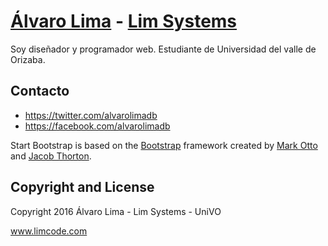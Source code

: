 # [Álvaro Lima](http://limcode.com/webmaster) - [Lim Systems](http://limcode.com)

Soy diseñador y programador web. Estudiante de Universidad del valle de Orizaba.

## Contacto


* https://twitter.com/alvarolimadb
* https://facebook.com/alvarolimadb

Start Bootstrap is based on the [Bootstrap](http://getbootstrap.com/) framework created by [Mark Otto](https://twitter.com/mdo) and [Jacob Thorton](https://twitter.com/fat).

## Copyright and License

Copyright 2016 Álvaro Lima - Lim Systems - UniVO

www.limcode.com



